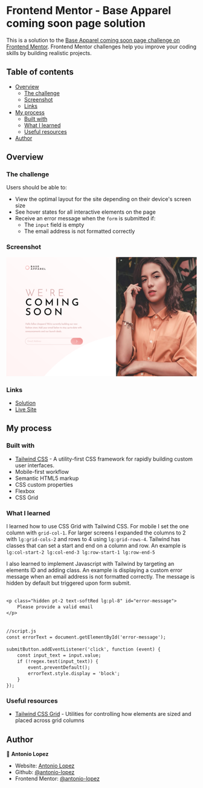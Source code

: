 # Frontend Mentor - Base Apparel coming soon page solution

This is a solution to the [Base Apparel coming soon page challenge on Frontend Mentor](https://www.frontendmentor.io/challenges/base-apparel-coming-soon-page-5d46b47f8db8a7063f9331a0). Frontend Mentor challenges help you improve your coding skills by building realistic projects.

## Table of contents

- [Overview](#overview)
  - [The challenge](#the-challenge)
  - [Screenshot](#screenshot)
  - [Links](#links)
- [My process](#my-process)
  - [Built with](#built-with)
  - [What I learned](#what-i-learned)
  - [Useful resources](#useful-resources)
- [Author](#author)

## Overview

### The challenge

Users should be able to:

- View the optimal layout for the site depending on their device's screen size
- See hover states for all interactive elements on the page
- Receive an error message when the `form` is submitted if:
  - The `input` field is empty
  - The email address is not formatted correctly

### Screenshot

![](/images/screenshot.png)

### Links

- [Solution](https://www.frontendmentor.io/solutions/base-apparel-coming-soon-page-using-tailwind-css-ByB2ZC_B5)
- [Live Site](https://antonio-base-apparel-coming-soon.netlify.app/)

## My process

### Built with

- [Tailwind CSS](https://tailwindcss.com/) - A utility-first CSS framework for rapidly building custom user interfaces.
- Mobile-first workflow
- Semantic HTML5 markup
- CSS custom properties
- Flexbox
- CSS Grid

### What I learned

I learned how to use CSS Grid with Tailwind CSS. For mobile I set the one column with `grid-col-1`. For larger screens I expanded the columns to 2 with `lg:grid-cols-2` and rows to 4 using `lg:grid-rows-4`. Tailwind has classes that can set a start and end on a column and row. An example is `lg:col-start-2 lg:col-end-3 lg:row-start-1 lg:row-end-5`

I also learned to implement Javascript with Tailwind by targeting an elements ID and adding class. An example is displaying a custom error message when an email address is not formatted correctly. The message is hidden by default but triggered upon form submit.

```

<p class="hidden pt-2 text-softRed lg:pl-8" id="error-message">
	Please provide a valid email
</p>


//script.js
const errorText = document.getElementById('error-message');

submitButton.addEventListener('click', function (event) {
	const input_text = input.value;
	if (!regex.test(input_text)) {
		event.preventDefault();
		errorText.style.display = 'block';
	}
});

```

### Useful resources

- [Tailwind CSS Grid](https://tailwindcss.com/docs/grid-column) - Utilities for controlling how elements are sized and placed across grid columns

## Author

👤 **Antonio Lopez**

- Website: [Antonio Lopez](https://www.antoniolopez.me/)
- Github: [@antonio-lopez](https://github.com/antonio-lopez)
- Frontend Mentor: [@antonio-lopez](https://www.frontendmentor.io/profile/antonio-lopez)
